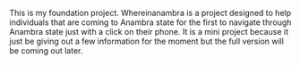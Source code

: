 This is my foundation project. Whereinanambra is a project designed to help individuals that are coming to Anambra state for the first to navigate through Anambra state just with a click on their phone. It is a mini project because it just be giving out a few information for the moment but the full version will be coming out later.
